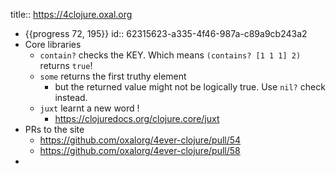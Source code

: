 title:: https://4clojure.oxal.org

- {{progress 72, 195}}
  id:: 62315623-a335-4f46-987a-c89a9cb243a2
- Core libraries
	- `contain?` checks the KEY. Which means `(contains? [1 1 1] 2)` returns `true`!
	- `some` returns the first truthy element
		- but the returned value might not be logically true. Use `nil?` check instead.
	- `juxt` learnt a new word !
		- https://clojuredocs.org/clojure.core/juxt
- PRs to the site
	- https://github.com/oxalorg/4ever-clojure/pull/54
	- https://github.com/oxalorg/4ever-clojure/pull/58
-